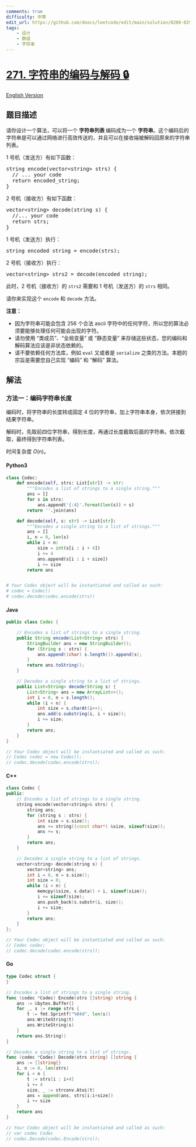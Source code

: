 ```yaml
---
comments: true
difficulty: 中等
edit_url: https://github.com/doocs/leetcode/edit/main/solution/0200-0299/0271.Encode%20and%20Decode%20Strings/README.md
tags:
    - 设计
    - 数组
    - 字符串
---
```


<!-- problem:start -->

# [271. 字符串的编码与解码 🔒](https://leetcode.cn/problems/encode-and-decode-strings)

[English Version](/solution/0200-0299/0271.Encode%20and%20Decode%20Strings/README_EN.md)

## 题目描述

<!-- description:start -->

<p>请你设计一个算法，可以将一个&nbsp;<strong>字符串列表&nbsp;</strong>编码成为一个&nbsp;<strong>字符串</strong>。这个编码后的字符串是可以通过网络进行高效传送的，并且可以在接收端被解码回原来的字符串列表。</p>

<p>1 号机（发送方）有如下函数：</p>

<pre>string encode(vector&lt;string&gt; strs) {
  // ... your code
  return encoded_string;
}</pre>

<p>2 号机（接收方）有如下函数：</p>

<pre>vector&lt;string&gt; decode(string s) {
  //... your code
  return strs;
}
</pre>

<p>1 号机（发送方）执行：</p>

<pre>string encoded_string = encode(strs);
</pre>

<p>2 号机（接收方）执行：</p>

<pre>vector&lt;string&gt; strs2 = decode(encoded_string);
</pre>

<p>此时，2 号机（接收方）的 <code>strs2</code>&nbsp;需要和 1 号机（发送方）的 <code>strs</code> 相同。</p>

<p>请你来实现这个&nbsp;<code>encode</code> 和&nbsp;<code>decode</code> 方法。</p>

<p><strong>注意：</strong></p>

<ul>
	<li>因为字符串可能会包含 256 个合法&nbsp;ascii 字符中的任何字符，所以您的算法必须要能够处理任何可能会出现的字符。</li>
	<li>请勿使用 &ldquo;类成员&rdquo;、&ldquo;全局变量&rdquo; 或 &ldquo;静态变量&rdquo; 来存储这些状态，您的编码和解码算法应该是非状态依赖的。</li>
	<li>请不要依赖任何方法库，例如 <code>eval</code>&nbsp;又或者是&nbsp;<code>serialize</code>&nbsp;之类的方法。本题的宗旨是需要您自己实现 &ldquo;编码&rdquo; 和 &ldquo;解码&rdquo; 算法。</li>
</ul>

<!-- description:end -->

## 解法

<!-- solution:start -->

### 方法一：编码字符串长度

编码时，将字符串的长度转成固定 $4$ 位的字符串，加上字符串本身，依次拼接到结果字符串。

解码时，先取前四位字符串，得到长度，再通过长度截取后面的字符串。依次截取，最终得到字符串列表。

时间复杂度 $O(n)$。

<!-- tabs:start -->

#### Python3

```python
class Codec:
    def encode(self, strs: List[str]) -> str:
        """Encodes a list of strings to a single string."""
        ans = []
        for s in strs:
            ans.append('{:4}'.format(len(s)) + s)
        return ''.join(ans)

    def decode(self, s: str) -> List[str]:
        """Decodes a single string to a list of strings."""
        ans = []
        i, n = 0, len(s)
        while i < n:
            size = int(s[i : i + 4])
            i += 4
            ans.append(s[i : i + size])
            i += size
        return ans


# Your Codec object will be instantiated and called as such:
# codec = Codec()
# codec.decode(codec.encode(strs))
```

#### Java

```java
public class Codec {

    // Encodes a list of strings to a single string.
    public String encode(List<String> strs) {
        StringBuilder ans = new StringBuilder();
        for (String s : strs) {
            ans.append((char) s.length()).append(s);
        }
        return ans.toString();
    }

    // Decodes a single string to a list of strings.
    public List<String> decode(String s) {
        List<String> ans = new ArrayList<>();
        int i = 0, n = s.length();
        while (i < n) {
            int size = s.charAt(i++);
            ans.add(s.substring(i, i + size));
            i += size;
        }
        return ans;
    }
}

// Your Codec object will be instantiated and called as such:
// Codec codec = new Codec();
// codec.decode(codec.encode(strs));
```

#### C++

```cpp
class Codec {
public:
    // Encodes a list of strings to a single string.
    string encode(vector<string>& strs) {
        string ans;
        for (string s : strs) {
            int size = s.size();
            ans += string((const char*) &size, sizeof(size));
            ans += s;
        }
        return ans;
    }

    // Decodes a single string to a list of strings.
    vector<string> decode(string s) {
        vector<string> ans;
        int i = 0, n = s.size();
        int size = 0;
        while (i < n) {
            memcpy(&size, s.data() + i, sizeof(size));
            i += sizeof(size);
            ans.push_back(s.substr(i, size));
            i += size;
        }
        return ans;
    }
};

// Your Codec object will be instantiated and called as such:
// Codec codec;
// codec.decode(codec.encode(strs));
```

#### Go

```go
type Codec struct {
}

// Encodes a list of strings to a single string.
func (codec *Codec) Encode(strs []string) string {
	ans := &bytes.Buffer{}
	for _, s := range strs {
		t := fmt.Sprintf("%04d", len(s))
		ans.WriteString(t)
		ans.WriteString(s)
	}
	return ans.String()
}

// Decodes a single string to a list of strings.
func (codec *Codec) Decode(strs string) []string {
	ans := []string{}
	i, n := 0, len(strs)
	for i < n {
		t := strs[i : i+4]
		i += 4
		size, _ := strconv.Atoi(t)
		ans = append(ans, strs[i:i+size])
		i += size
	}
	return ans
}

// Your Codec object will be instantiated and called as such:
// var codec Codec
// codec.Decode(codec.Encode(strs));
```

<!-- tabs:end -->

<!-- solution:end -->

<!-- problem:end -->
